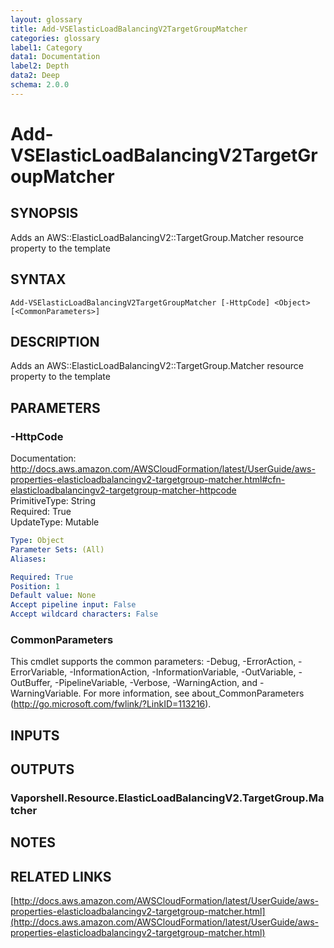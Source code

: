 ```yaml
---
layout: glossary
title: Add-VSElasticLoadBalancingV2TargetGroupMatcher
categories: glossary
label1: Category
data1: Documentation
label2: Depth
data2: Deep
schema: 2.0.0
---
```


# Add-VSElasticLoadBalancingV2TargetGroupMatcher

## SYNOPSIS
Adds an AWS::ElasticLoadBalancingV2::TargetGroup.Matcher resource property to the template

## SYNTAX

```
Add-VSElasticLoadBalancingV2TargetGroupMatcher [-HttpCode] <Object> [<CommonParameters>]
```

## DESCRIPTION
Adds an AWS::ElasticLoadBalancingV2::TargetGroup.Matcher resource property to the template

## PARAMETERS

### -HttpCode
Documentation: http://docs.aws.amazon.com/AWSCloudFormation/latest/UserGuide/aws-properties-elasticloadbalancingv2-targetgroup-matcher.html#cfn-elasticloadbalancingv2-targetgroup-matcher-httpcode    
PrimitiveType: String    
Required: True    
UpdateType: Mutable

```yaml
Type: Object
Parameter Sets: (All)
Aliases:

Required: True
Position: 1
Default value: None
Accept pipeline input: False
Accept wildcard characters: False
```

### CommonParameters
This cmdlet supports the common parameters: -Debug, -ErrorAction, -ErrorVariable, -InformationAction, -InformationVariable, -OutVariable, -OutBuffer, -PipelineVariable, -Verbose, -WarningAction, and -WarningVariable.
For more information, see about_CommonParameters (http://go.microsoft.com/fwlink/?LinkID=113216).

## INPUTS

## OUTPUTS

### Vaporshell.Resource.ElasticLoadBalancingV2.TargetGroup.Matcher

## NOTES

## RELATED LINKS

[http://docs.aws.amazon.com/AWSCloudFormation/latest/UserGuide/aws-properties-elasticloadbalancingv2-targetgroup-matcher.html](http://docs.aws.amazon.com/AWSCloudFormation/latest/UserGuide/aws-properties-elasticloadbalancingv2-targetgroup-matcher.html)

